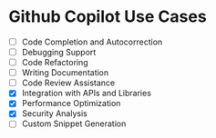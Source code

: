 # Github Copilot Use Cases


- [ ] Code Completion and Autocorrection
- [ ] Debugging Support
- [ ] Code Refactoring
- [ ] Writing Documentation
- [ ] Code Review Assistance
- [x] Integration with APIs and Libraries
- [x] Performance Optimization
- [x] Security Analysis
- [ ] Custom Snippet Generation
